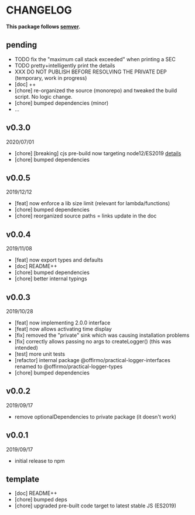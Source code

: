 # CHANGELOG
**This package follows [semver](https://semver.org/).**

## pending
* TODO fix the "maximum call stack exceeded" when printing a SEC
* TODO pretty+intelligently print the details
* XXX DO NOT PUBLISH BEFORE RESOLVING THE PRIVATE DEP (temporary, work in progress)
* [doc] ++
* [chore] re-organized the source (monorepo) and tweaked the build script. No logic change.
* [chore] bumped dependencies (minor)
* ...

## v0.3.0
2020/07/01
* [chore] [breaking] cjs pre-build now targeting node12/ES2019 [details](../../CONTRIBUTING/module-exports.md)
* [chore] bumped dependencies

## v0.0.5
2019/12/12
* [feat] now enforce a lib size limit (relevant for lambda/functions)
* [chore] bumped dependencies
* [chore] reorganized source paths = links update in the doc

## v0.0.4
2019/11/08
* [feat] now export types and defaults
* [doc] README++
* [chore] bumped dependencies
* [chore] better internal typings

## v0.0.3
2019/10/28
* [feat] now implementing 2.0.0 interface
* [feat] now allows activating time display
* [fix] removed the "private" sink which was causing installation problems
* [fix] correctly allows passing no args to createLogger() (this was intended)
* [test] more unit tests
* [refactor] internal package @offirmo/practical-logger-interfaces renamed to @offirmo/practical-logger-types
* [chore] bumped dependencies

## v0.0.2
2019/09/17
* remove optionalDependencies to private package (it doesn't work)

## v0.0.1
2019/09/17
* initial release to npm

## template
* [doc] README++
* [chore] bumped deps
* [chore] upgraded pre-built code target to latest stable JS (ES2019)
